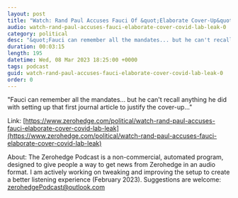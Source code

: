```yaml
---
layout: post
title: "Watch: Rand Paul Accuses Fauci Of &quot;Elaborate Cover-Up&quot; Of COVID Lab Leak"
audio: watch-rand-paul-accuses-fauci-elaborate-cover-covid-lab-leak-0
category: political
desc: "&quot;Fauci can remember all the mandates... but he can't recall anything he did with setting up that first journal article to justify the cover-up...&quot;"
duration: 00:03:15
length: 195
datetime: Wed, 08 Mar 2023 18:25:00 +0000
tags: podcast
guid: watch-rand-paul-accuses-fauci-elaborate-cover-covid-lab-leak-0
order: 0
---
```

&quot;Fauci can remember all the mandates... but he can't recall anything he did with setting up that first journal article to justify the cover-up...&quot;

Link: [https://www.zerohedge.com/political/watch-rand-paul-accuses-fauci-elaborate-cover-covid-lab-leak](https://www.zerohedge.com/political/watch-rand-paul-accuses-fauci-elaborate-cover-covid-lab-leak)

About: The Zerohedge Podcast is a non-commercial, automated program, designed to give people a way to get news from Zerohedge in an audio format.  I am actively working on tweaking and improving the setup to create a better listening experience (February 2023).  Suggestions are welcome: [zerohedgePodcast@outlook.com](mailto:zerohedgePodcast@outlook.com)